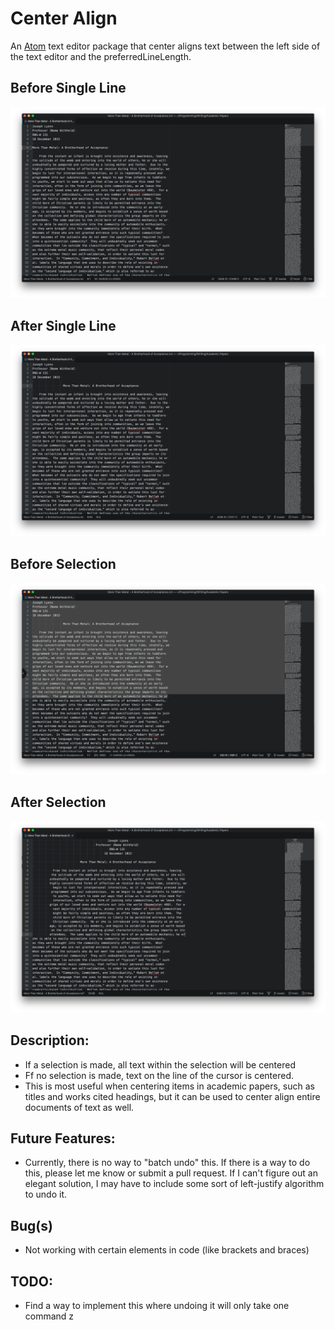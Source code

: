 # Center Align
An [Atom](https://atom.io) text editor package that center aligns text between
the left side of the text editor and the preferredLineLength.

## Before Single Line
![Before Single Line](./Screenshots/Before-Single-Line.png)

## After Single Line
![After Single Line](./Screenshots/After-Single-Line.png)

## Before Selection
![Before Selection](./Screenshots/Before-Selection.png)

## After Selection
![After Selection](./Screenshots/After-Selection.png)

## Description:

* If a selection is made, all text within the selection will be centered
* Ff no selection is made, text on the line of the cursor is centered.  
* This is most useful when centering items in academic papers, such as titles
and works cited headings, but it can be used to center align entire documents of
text as well.

## Future Features:

* Currently, there is no way to "batch undo" this.  If there is a way to do
this, please let me know or submit a pull request.  If I can't figure out an
elegant solution, I may have to include some sort of left-justify algorithm to
undo it.

## Bug(s)

* Not working with certain elements in code (like brackets and braces)

## TODO:

* Find a way to implement this where undoing it will only take one command z
